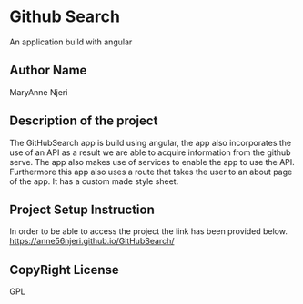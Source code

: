 # Github Search

An application build with angular

## Author Name

MaryAnne Njeri

## Description of the project

The GitHubSearch app is build using angular, the app also incorporates the use of an API as a result we are able to acquire information from the github serve. The app also makes use of services to enable the app to use the API. Furthermore this app also uses a route that takes the user to an about page of the app.
It has a custom made style sheet.

## Project Setup Instruction
In order to be able to access the project the link has been provided below.
 https://anne56njeri.github.io/GitHubSearch/

## CopyRight License
GPL
